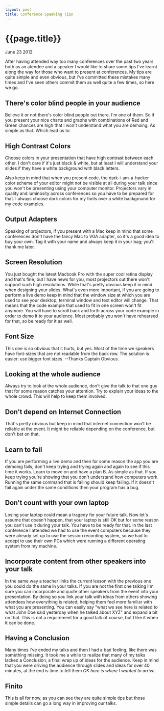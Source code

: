 ```yaml
---
layout: post
title: Conference Speaking Tips
---
```


# {{page.title}}

<span class="meta">June 23 2012</span>

After having attended way too many conferences over the past two years both as an atendee and a speaker I would like to share some tips I've learnt along the way for those who want to present at conferences. My tips are quite simple and even obvious, but I've committed these mistakes many times and I've seen others commit them as well quite a few times, so here we go.

## There's color blind people in your audience ##

Believe it or not there's color blind people out there. I'm one of them. So if you present your nice charts and graphs with combinations of Red and Green chances are high that I won't understand what you are demoing. As simple as that. Which lead us to:

## High Contrast Colors ##

Choose colors in your presentation that have high contrast between each other. I don't care if it's just black & white, but at least I will understand your slides if they have a white background with black letters.

Also keep in mind that when you present code, the dark-i-am-a-hacker color scheme of your editor might not be visible at all during your talk since you won't be presenting using your computer monitor. Projectors vary in quality and luminosity across conferences so you have to be prepared for that. I always choose dark colors for my fonts over a white background for my code examples.

## Output Adapters ##

Speaking of projectors, if you present with a Mac keep in mind that some conferences don't have the fancy Mac to VGA adapter, so it's a good idea to buy your own. Tag it with your name and always keep it in your bag; you'll thank me later.

## Screen Resolution ##

You just bought the latest Macbook Pro with the super cool retina display and that's fine, but I have news for you, most projectors out there won't support such high resolutions. While that's pretty obvious keep it in mind when designing your slides. What's even more important, if you are going to perform a live demo keep in mind that the window size at which you are used to see your desktop, terminal window and text editor will change. That means that the code example that used to fit in one screen won't fit anymore. You will have to scroll back and forth across your code example in order to demo it to your audience. Most probably you won't have rehearsed for that, so be ready for it as well.

## Font Size ##

This one is so obvious that it hurts, but yes. Most of the time we speakers have font-sizes that are not readable from the back row. The solution is easier: use bigger font sizes. --Thanks Captain Obvious.

## Looking at the whole audience ##

Always try to look at the whole audience, don't give the talk to that one guy that for some reason catches your attention. Try to explain your ideas to the whole crowd. This will help to keep them involved.

## Don't depend on Internet Connection ##

That's pretty obvious but keep in mind that internet connection won't be reliable at the event. It might be reliable depending on the conference, but don't bet on that.

## Learn to fail ##

If you are performing a live demo and then for some reason the app you are demoing fails, don't keep trying and trying again and again to see if this time it works. Learn to move on and have a plan B. As simple as that. If you keep trying you're showing that you don't understand how computers work. Running the same command that is failing should keep failing. If it doesn't fail again under the same conditions then your program has a bug.

## Don't count with your own laptop ##

Losing your laptop could mean a tragedy for your future talk. Now let's assume that doesn't happen, that your laptop is still OK but for some reason you can't use it during your talk. You have to be ready for that. In the last conference I attended we had to use the event computers because they were already set up to use the session recording system, so we had to accept to use their own PCs which were running a different operating system from my machine.

## Incorporate content from other speakers into your talk ##

In the same way a teacher links the current lesson with the previous one you could do the same in your talks. If you are not the first one talking I'm sure you can incorporate and quote other speakers from the event into your presentation. By doing so you link your talk with ideas from others showing attendees how everything is related, helping them feel more familiar with what you are presenting. You can easily say "what we see here is related to what John Doe said yesterday when he talked about XYZ" and expand a bit on that. This is not a requirement for a good talk of course, but I like it when it can be done.

## Having a Conclusion ##

Many times I've ended my talks and then I had a bad feeling, like there was something missing. It took me a while to realize that many of my talks lacked a Conclusion, a final wrap up of ideas for the audience. Keep in mind that you were driving the audience through slides and ideas for over 40 minutes, at the end is time to tell them _OK here is where I wanted to arrive_.

## Finito ##

This is all for now, as you can see they are quite simple tips but those simple details can go a long way in improving our talks.
